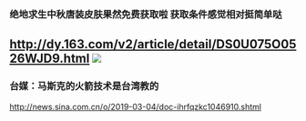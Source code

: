 ### 绝地求生中秋唐装皮肤果然免费获取啦 获取条件感觉相对挺简单哒
http://dy.163.com/v2/article/detail/DS0U075O0526WJD9.html
![](http://spider.nosdn.127.net/82d3656d89de303a01705fe7d67daf29.jpeg)
---
### 台媒：马斯克的火箭技术是台湾教的
http://news.sina.com.cn/o/2019-03-04/doc-ihrfqzkc1046910.shtml